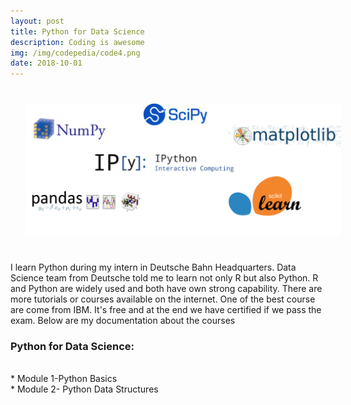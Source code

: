 ```yaml
---
layout: post
title: Python for Data Science
description: Coding is awesome
img: /img/codepedia/code4.png
date: 2018-10-01
---
```


<img class="center" src="/img/pi/python.png" style="padding:25px">

I learn Python during my intern in Deutsche Bahn Headquarters. Data Science team from Deutsche told me to learn not only R but also Python. R and Python are widely used and both have own strong capability. There are more tutorials or courses available on the internet. One of the best course are come from IBM. It's free and at the end we have certified if we pass the exam. Below are my documentation about the courses

### Python for Data Science: 
<Br>
 * Module 1-Python Basics
 <Br>
  * Module 2- Python Data Structures
